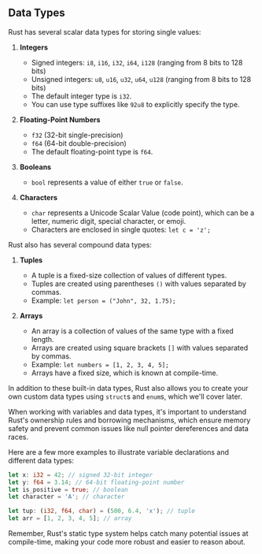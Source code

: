 ## Data Types

Rust has several scalar data types for storing single values:

1. **Integers**
   - Signed integers: `i8`, `i16`, `i32`, `i64`, `i128` (ranging from 8 bits to 128 bits)
   - Unsigned integers: `u8`, `u16`, `u32`, `u64`, `u128` (ranging from 8 bits to 128 bits)
   - The default integer type is `i32`.
   - You can use type suffixes like `92u8` to explicitly specify the type.

2. **Floating-Point Numbers**
   - `f32` (32-bit single-precision)
   - `f64` (64-bit double-precision)
   - The default floating-point type is `f64`.

3. **Booleans**
   - `bool` represents a value of either `true` or `false`.

4. **Characters**
   - `char` represents a Unicode Scalar Value (code point), which can be a letter, numeric digit, special character, or emoji.
   - Characters are enclosed in single quotes: `let c = 'z';`

Rust also has several compound data types:

1. **Tuples**
   - A tuple is a fixed-size collection of values of different types.
   - Tuples are created using parentheses `()` with values separated by commas.
   - Example: `let person = ("John", 32, 1.75);`

2. **Arrays**
   - An array is a collection of values of the same type with a fixed length.
   - Arrays are created using square brackets `[]` with values separated by commas.
   - Example: `let numbers = [1, 2, 3, 4, 5];`
   - Arrays have a fixed size, which is known at compile-time.

In addition to these built-in data types, Rust also allows you to create your own custom data types using `struct`s and `enum`s, which we'll cover later.

When working with variables and data types, it's important to understand Rust's ownership rules and borrowing mechanisms, which ensure memory safety and prevent common issues like null pointer dereferences and data races.

Here are a few more examples to illustrate variable declarations and different data types:

```rust
let x: i32 = 42; // signed 32-bit integer
let y: f64 = 3.14; // 64-bit floating-point number
let is_positive = true; // boolean
let character = 'A'; // character

let tup: (i32, f64, char) = (500, 6.4, 'x'); // tuple
let arr = [1, 2, 3, 4, 5]; // array
```

Remember, Rust's static type system helps catch many potential issues at compile-time, making your code more robust and easier to reason about.
